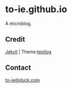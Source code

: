 # to-ie.github.io
A microblog. 

## Credit
[Jekyll](https://jekyllrb.com/) | Theme:[textlog](https://heiswayi.github.io/textlog/)

## Contact
to-ie@duck.com